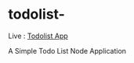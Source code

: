 # todolist-
Live : [Todolist App](https://peaceful-cliffs-04024.herokuapp.com/)

A Simple Todo List Node Application


